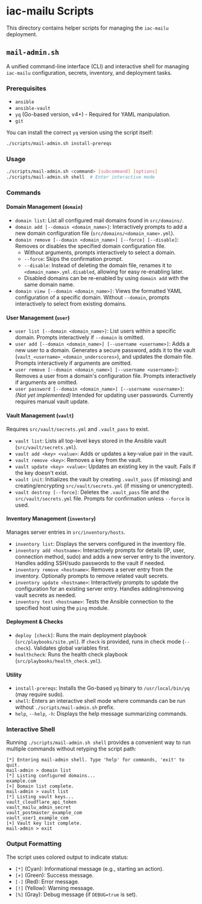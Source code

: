# iac-mailu Scripts

This directory contains helper scripts for managing the `iac-mailu` deployment.

## `mail-admin.sh`

A unified command-line interface (CLI) and interactive shell for managing `iac-mailu` configuration, secrets, inventory, and deployment tasks.

### Prerequisites

- `ansible`
- `ansible-vault`
- `yq` (Go-based version, v4+) - Required for YAML manipulation.
- `git`

You can install the correct `yq` version using the script itself:
```bash
./scripts/mail-admin.sh install-prereqs
```

### Usage

```bash
./scripts/mail-admin.sh <command> [subcommand] [options]
./scripts/mail-admin.sh shell  # Enter interactive mode
```

### Commands

#### Domain Management (`domain`)

-   `domain list`: List all configured mail domains found in `src/domains/`.
-   `domain add [--domain <domain_name>]`: Interactively prompts to add a new domain configuration file (`src/domains/<domain_name>.yml`).
-   `domain remove [--domain <domain_name>] [--force] [--disable]`: Removes or disables the specified domain configuration file. 
    - Without arguments, prompts interactively to select a domain.
    - `--force`: Skips the confirmation prompt.
    - `--disable`: Instead of deleting the domain file, renames it to `<domain_name>.yml.disabled`, allowing for easy re-enabling later.
    - Disabled domains can be re-enabled by using `domain add` with the same domain name.
-   `domain view [--domain <domain_name>]`: Views the formatted YAML configuration of a specific domain. Without `--domain`, prompts interactively to select from existing domains.

#### User Management (`user`)

-   `user list [--domain <domain_name>]`: List users within a specific domain. Prompts interactively if `--domain` is omitted.
-   `user add [--domain <domain_name>] [--username <username>]`: Adds a new user to a domain. Generates a secure password, adds it to the vault (`vault_<username>_<domain_underscores>`), and updates the domain file. Prompts interactively if arguments are omitted.
-   `user remove [--domain <domain_name>] [--username <username>]`: Removes a user from a domain's configuration file. Prompts interactively if arguments are omitted.
-   `user password [--domain <domain_name>] [--username <username>]`: *(Not yet implemented)* Intended for updating user passwords. Currently requires manual vault update.

#### Vault Management (`vault`)

Requires `src/vault/secrets.yml` and `.vault_pass` to exist.

-   `vault list`: Lists all top-level keys stored in the Ansible vault (`src/vault/secrets.yml`).
-   `vault add <key> <value>`: Adds or updates a key-value pair in the vault.
-   `vault remove <key>`: Removes a key from the vault.
-   `vault update <key> <value>`: Updates an existing key in the vault. Fails if the key doesn't exist.
-   `vault init`: Initializes the vault by creating `.vault_pass` (if missing) and creating/encrypting `src/vault/secrets.yml` (if missing or unencrypted).
-   `vault destroy [--force]`: Deletes the `.vault_pass` file and the `src/vault/secrets.yml` file. Prompts for confirmation unless `--force` is used.

#### Inventory Management (`inventory`)

Manages server entries in `src/inventory/hosts`.

-   `inventory list`: Displays the servers configured in the inventory file.
-   `inventory add <hostname>`: Interactively prompts for details (IP, user, connection method, sudo) and adds a new server entry to the inventory. Handles adding SSH/sudo passwords to the vault if needed.
-   `inventory remove <hostname>`: Removes a server entry from the inventory. Optionally prompts to remove related vault secrets.
-   `inventory update <hostname>`: Interactively prompts to update the configuration for an existing server entry. Handles adding/removing vault secrets as needed.
-   `inventory test <hostname>`: Tests the Ansible connection to the specified host using the `ping` module.

#### Deployment & Checks

-   `deploy [check]`: Runs the main deployment playbook (`src/playbooks/site.yml`). If `check` is provided, runs in check mode (`--check`). Validates global variables first.
-   `healthcheck`: Runs the health check playbook (`src/playbooks/health_check.yml`).

#### Utility

-   `install-prereqs`: Installs the Go-based `yq` binary to `/usr/local/bin/yq` (may require sudo).
-   `shell`: Enters an interactive shell mode where commands can be run without `./scripts/mail-admin.sh` prefix.
-   `help`, `--help`, `-h`: Displays the help message summarizing commands.

### Interactive Shell

Running `./scripts/mail-admin.sh shell` provides a convenient way to run multiple commands without retyping the script path:

```
[*] Entering mail-admin shell. Type 'help' for commands, 'exit' to quit.
mail-admin > domain list
[*] Listing configured domains...
example.com
[+] Domain list complete.
mail-admin > vault list
[*] Listing vault keys...
vault_cloudflare_api_token
vault_mailu_admin_secret
vault_postmaster_example_com
vault_user1_example_com
[+] Vault key list complete.
mail-admin > exit
```

### Output Formatting

The script uses colored output to indicate status:

-   `[*]` (Cyan): Informational message (e.g., starting an action).
-   `[+]` (Green): Success message.
-   `[-]` (Red): Error message.
-   `[!]` (Yellow): Warning message.
-   `[%]` (Gray): Debug message (if `DEBUG=true` is set).
